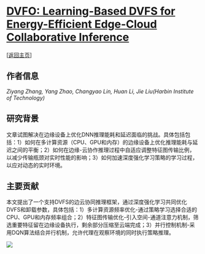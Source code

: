 # [DVFO: Learning-Based DVFS for Energy-Efficient Edge-Cloud Collaborative Inference](https://ieeexplore.ieee.org/abstract/document/10412103)

\[[返回主页](../../README.md)\]

## 作者信息
*Ziyang Zhang, Yang Zhao, Changyao Lin, Huan Li, Jie Liu(Harbin Institute of Technology)*

## 研究背景
文章试图解决在边缘设备上优化DNN推理能耗和延迟面临的挑战。具体包括包括：1）如何在多计算资源（CPU、GPU和内存）的边缘设备上优化推理能耗与延迟之间的平衡；2）如何在边缘-云协作推理过程中自适应调整特征图传输比例，以减少传输瓶颈对实时性能的影响；3）如何加速深度强化学习策略的学习过程，以应对动态的实时环境。

## 主要贡献
本文提出了一个支持DVFS的边云协同推理框架，通过深度强化学习共同优化DVFS和卸载参数，具体包括：1）多计算资源频率优化-通过策略学习选择合适的CPU、GPU和内存频率组合；2）特征图传输优化-引入空间-通道注意力机制，筛选重要特征留在边缘设备执行，剩余部分压缩至云端完成；3）并行控制机制-采用DQN算法结合并行机制，允许代理在观察环境的同时执行策略推理。

![](../../figs/tmc24-dvfo.png)

